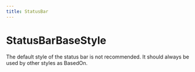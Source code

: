 ```yaml
---
title: StatusBar
---
```


# StatusBarBaseStyle

The default style of the status bar is not recommended. It should always be used by other styles as BasedOn.